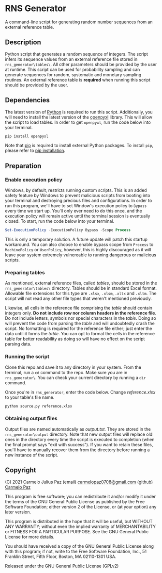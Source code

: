 # RNS Generator
A command-line script for generating random number sequences from an external reference table.

## Description
Python script that generates a random sequence of integers. The script infers its sequence values from an external reference file stored in `rns_generator\tables\`. All other parameters should be provided by the user at runtime. This script can be used for probability sampling and can generate sequences for random, systematic and monetary sampling routines. An external reference table is **required** when running this script should be provided by the user.

## Dependencies
The latest version of [Python](https://www.python.org/downloads/) is required to run this script. Additionally, you will need to install the latest version of the [openpyxl](https://pypi.org/project/openpyxl/) library. This will allow the script to load tables. In order to get `openpyxl`, run the code below into your terminal.

```python
pip install openpyxl
```

Note that [pip](https://pypi.org/project/pip/) is required to install external Python packages. To install `pip`, please refer to [pip installation](https://pip.pypa.io/en/stable/installation/).

## Preparation
### Enable execution policy
Windows, by default, restricts running custom scripts. This is an added safety feature by Windows to prevent malicious scripts from booting into your terminal and destroying precious files and configurations. In order to run this program, we'll have to set Window's execution policy to `Bypass` every time we start up. You'll only ever need to do this once, and the execution policy will remain active until the terminal session is eventually closed. To start, run the code below into your terminal.

```powershell
Set-ExecutionPolicy -ExecutionPolicy Bypass -Scope Process
```

This is only a temporary solution. A future update will patch this startup workaround. You can also choose to enable bypass scope from `Process` to `MachinePolicy` or `UserPolicy`, however, this is highly discouraged as it will leave your system extremely vulnereable to running dangerous or malicious scripts. 

### Preparing tables
As mentioned, external reference files, called *tables*, should be stored in the `rns_generator\tables\` directory. Tables should be in standard Excel format. Allowable file extensions for this type are `.xlsx`, `.xlsm`, `.xltx` and `.xltm`. The script will not read any other file types that weren't mentioned previously.

Likewise, all cells in the reference file comprising the *table* should contain integers only. **Do not include row nor column headers in the reference file**. Do not include letters, symbols nor special characters in the *table*. Doing so will prevent the code from parsing the *table* and will undoubtedly crash the script. No formatting is required for the reference file either; just enter the data until it forms the *table*. You can opt to format the cells in the reference table for better readability as doing so will have no effect on the script parsing data.

### Running the script
Clone this repo and save it to any directory in your system. From the terminal, run a `cd` command to the repo. Make sure you are in `rns_generator\`. You can check your current directory by running a `dir` command. 

Once you're in `rns_generator`, enter the code below. Change *reference.xlsx* to your table's file name.

```python
python source.py reference.xlsx
```

### Obtaining output files
Output files are named automatically as *output.txt*. They are stored in the `rns_generator\output` directory. Note that new output files will replace old ones in the directory every time the script is executed to completion (when the final prompt says "exit with success"). If you want to retain these files, you'll have to manually recover them from the directory before running a new instance of the script.

## Copyright
(C) 2021 Carmelo Julius Paz
(email) carmelopaz0708@gmail.com
(github) [Carmelo Paz](https://github.com/carmelopaz0708)

This program is free software; you can redistribute it and/or modify it under the terms of the GNU General Public License as published by the Free Software Foundation; either version 2 of the License, or (at your option) any later version.

This program is distributed in the hope that it will be useful, but WITHOUT ANY WARRANTY; without even the implied warranty of MERCHANTABILITY or FITNESS FOR A PARTICULAR PURPOSE. See the GNU General Public License for more details.

You should have received a copy of the GNU General Public License along with this program; if not, write to the Free Software Foundation, Inc., 51 Franklin Street, Fifth Floor, Boston, MA 02110-1301 USA.

Released under the GNU General Public License (GPLv2)
